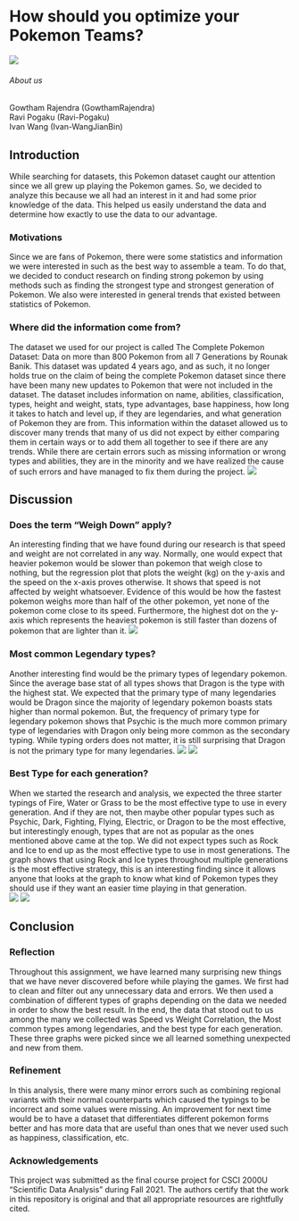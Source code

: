 # How should you optimize your Pokemon Teams?
![](/images/gens.jpg)
###### About us
Gowtham Rajendra (GowthamRajendra) <br/>
Ravi Pogaku (Ravi-Pogaku) <br/>
Ivan Wang (Ivan-WangJianBin)

## Introduction
  While searching for datasets, this Pokemon dataset caught our attention since we all grew up playing the Pokemon games. So, we decided to analyze this because we all had an interest in it and had some prior knowledge of the data. This helped us easily understand the data and determine how exactly to use the data to our advantage.

### Motivations
  Since we are fans of Pokemon, there were some statistics and information we were interested in such as the best way to assemble a team. To do that, we decided to conduct research on finding strong pokemon by using methods such as finding the strongest type and strongest generation of Pokemon. We also were interested in general trends that existed between statistics of Pokemon. 

### Where did the information come from?
  The dataset we used for our project is called The Complete Pokemon Dataset: Data on more than 800 Pokemon from all 7 Generations by Rounak Banik. This dataset was updated 4 years ago, and as such, it no longer holds true on the claim of being the complete Pokemon dataset since there have been many new updates to Pokemon that were not included in the dataset. The dataset includes information on name, abilities, classification, types, height and weight, stats, type advantages, base happiness, how long it takes to hatch and level up, if they are legendaries, and what generation of Pokemon they are from. This information within the dataset allowed us to discover many trends that many of us did not expect by either comparing them in certain ways or to add them all together to see if there are any trends. While there are certain errors such as missing information or wrong types and abilities, they are in the minority and we have realized the cause of such errors and have managed to fix them during the project.
      ![](/images/pic1.png)
 
## Discussion
### Does the term “Weigh Down” apply? 
  An interesting finding that we have found during our research is that speed and weight are not correlated in any way. Normally, one would expect that heavier pokemon would be slower than pokemon that weigh close to nothing, but the regression plot that plots the weight (kg) on the y-axis and the speed on the x-axis proves otherwise. It shows that speed is not affected by weight whatsoever. Evidence of this would be how the fastest pokemon weighs more than half of the other pokemon, yet none of the pokemon come close to its speed. Furthermore, the highest dot on the y-axis which represents the heaviest pokemon is still faster than dozens of pokemon that are lighter than it. 
            ![](/images/pic2.png)
      
### Most common Legendary types?
  Another interesting find would be the primary types of legendary pokemon. Since the average base stat of all types shows that Dragon is the type with the highest stat. We expected that the primary type of many legendaries would be Dragon since the majority of legendary pokemon boasts stats higher than normal pokemon. But, the frequency of primary type for legendary pokemon shows that Psychic is the much more common primary type of legendaries with Dragon only being more common as the secondary typing. While typing orders does not matter, it is still surprising that Dragon is not the primary type for many legendaries.
    ![](/images/pic3.png)
    ![](/images/pic4.png)

### Best Type for each generation?
  When we started the research and analysis, we expected the three starter typings of Fire, Water or Grass to be the most effective type to use in every generation. And if they are not, then maybe other popular types such as Psychic, Dark, Fighting, Flying, Electric, or Dragon to be the most effective, but interestingly enough, types that are not as popular as the ones mentioned above came at the top. We did not expect types such as Rock and Ice to end up as the most effective type to use in most generations. The graph shows that using Rock and Ice types throughout multiple generations is the most effective strategy, this is an interesting finding since it allows anyone that looks at the graph to know what kind of Pokemon types they should use if they want an easier time playing in that generation.                                             <br/>
![](/images/pic5.png)
![](/images/pic6.png)

## Conclusion
### Reflection
  Throughout this assignment, we have learned many surprising new things that we have never discovered before while playing the games. We first had to clean and filter out any unnecessary data and errors. We then used a combination of different types of graphs depending on the data we needed in order to show the best result. In the end, the data that stood out to us among the many we collected was Speed vs Weight Correlation, the Most common types among legendaries, and the best type for each generation. These three graphs were picked since we all learned something unexpected and new from them.
 
### Refinement
  In this analysis, there were many minor errors such as combining regional variants with their normal counterparts which caused the typings to be incorrect and some values were missing. An improvement for next time would be to have a dataset that differentiates different pokemon forms better and has more data that are useful than ones that we never used such as happiness, classification, etc.

    
### Acknowledgements
This project was submitted as the final course project for CSCI 2000U “Scientific Data Analysis” during Fall 2021. The authors certify that the work in this repository is original and that all appropriate resources are rightfully cited.
